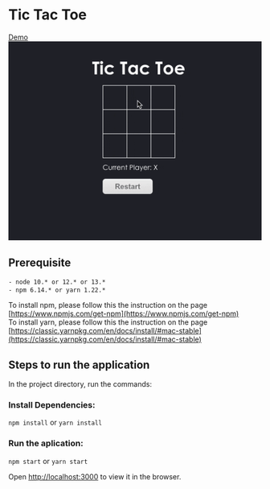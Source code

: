# Tic Tac Toe

[Demo](https://vickyqjx.github.io/tic-tac-toe/)<br/>
![enter image description here](https://github.com/vickyqjx/tic-tac-toe/blob/master/tic-tac-toe-demo.gif)

## Prerequisite

```
- node 10.* or 12.* or 13.*
- npm 6.14.* or yarn 1.22.*
```

To install npm, please follow this the instruction on the page [https://www.npmjs.com/get-npm](https://www.npmjs.com/get-npm)
<br/>
To install yarn, please follow this the instruction on the page
[https://classic.yarnpkg.com/en/docs/install/#mac-stable](https://classic.yarnpkg.com/en/docs/install/#mac-stable)
<br/>

## Steps to run the application

In the project directory, run the commands:

### Install Dependencies:
 `npm install`
 or
 `yarn install`
 <br/>

### Run the aplication:
`npm start`
or
 `yarn start`


Open [http://localhost:3000](http://localhost:3000) to view it in the browser.
<br/>
